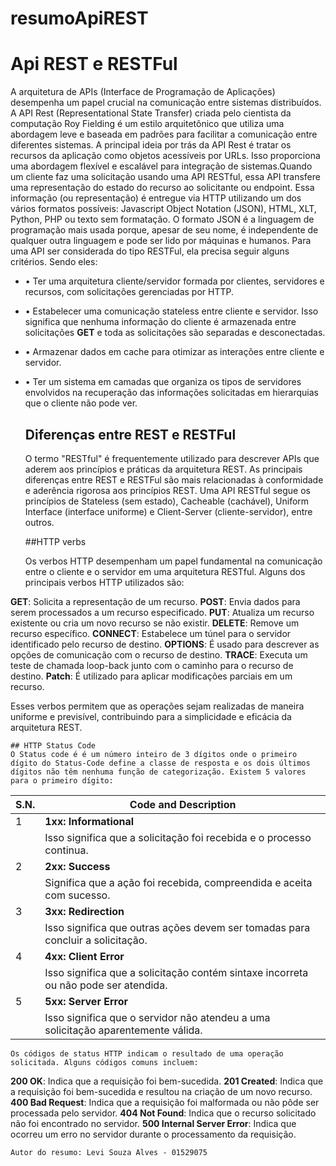 # resumoApiREST
 # Api REST e RESTFul

   A arquitetura de APIs (Interface de Programação de Aplicações) desempenha um papel crucial na comunicação entre sistemas distribuídos. A API Rest (Representational State Transfer) criada pelo cientista da computação Roy Fielding é um estilo arquitetônico que utiliza uma abordagem leve e baseada em padrões para facilitar a comunicação entre diferentes sistemas. A principal ideia por trás da API Rest é tratar os recursos da aplicação como objetos acessíveis por URLs. Isso proporciona uma abordagem flexível e escalável para integração de sistemas.Quando um cliente faz uma solicitação usando uma API RESTful, essa API transfere uma representação do estado do recurso ao solicitante ou endpoint. Essa informação (ou representação) é entregue via HTTP utilizando um dos vários formatos possíveis: Javascript Object Notation (JSON), HTML, XLT, Python, PHP ou texto sem formatação. O formato JSON é a linguagem de programação mais usada porque, apesar de seu nome, é independente de qualquer outra linguagem e pode ser lido por máquinas e humanos. 
Para uma API ser considerada do tipo RESTFul, ela precisa seguir alguns critérios. Sendo eles:

+ • Ter uma arquitetura cliente/servidor formada por clientes, servidores e recursos, com solicitações gerenciadas por HTTP.
+ • Estabelecer uma comunicação stateless entre cliente e servidor. Isso significa que nenhuma informação do cliente é armazenada entre solicitações **GET** e toda as solicitações são separadas e desconectadas.
+ • Armazenar dados em cache para otimizar as interações entre cliente e servidor.
+ • Ter um sistema em camadas que organiza os tipos de servidores envolvidos na recuperação das informações solicitadas em hierarquias que o cliente não pode ver.

    ## Diferenças entre REST e RESTFul

    O termo "RESTful" é frequentemente utilizado para descrever APIs que aderem aos princípios e práticas da arquitetura REST. As principais diferenças entre REST e RESTFul são mais relacionadas à conformidade e aderência rigorosa aos princípios REST. Uma API RESTful segue os princípios de Stateless (sem estado), Cacheable (cachável), Uniform Interface (interface uniforme) e Client-Server (cliente-servidor), entre outros.

     ##HTTP verbs

     Os verbos HTTP desempenham um papel fundamental na comunicação entre o cliente e o servidor em uma arquitetura RESTful. Alguns dos principais verbos HTTP utilizados são:

 **GET**: Solicita a representação de um recurso.
**POST**: Envia dados para serem processados a um recurso especificado.
**PUT**: Atualiza um recurso existente ou cria um novo recurso se não existir.
**DELETE**: Remove um recurso específico.
**CONNECT**: Estabelece um túnel para o servidor identificado pelo recurso de destino.
**OPTIONS**: É usado para descrever as opções de comunicação com o recurso de destino.
**TRACE**: Executa um teste de chamada loop-back junto com o caminho para o recurso de destino.
**Patch**: É utilizado para aplicar modificações parciais em um recurso.

Esses verbos permitem que as operações sejam realizadas de maneira uniforme e previsível, contribuindo para a simplicidade e eficácia da arquitetura REST.

    ## HTTP Status Code
    O Status code é é um número inteiro de 3 dígitos onde o primeiro dígito do Status-Code define a classe de resposta e os dois últimos dígitos não têm nenhuma função de categorização. Existem 5 valores para o primeiro dígito:
| S.N. | Code and Description                                     |
|------|----------------------------------------------------------|
| 1    | **1xx: Informational**                                   |
|      |Isso significa que a solicitação foi recebida e o processo continua. |
| 2    | **2xx: Success**                                         |
|      | Significa que a ação foi recebida, compreendida e aceita com sucesso.|
| 3    | **3xx: Redirection**                                     |
|      | Isso significa que outras ações devem ser tomadas para concluir a solicitação.|
| 4    | **4xx: Client Error**                                    |
|      | Isso significa que a solicitação contém sintaxe incorreta ou não pode ser atendida. |
| 5    | **5xx: Server Error**                                    |
|      | Isso significa que o servidor não atendeu a uma solicitação aparentemente válida. |

    Os códigos de status HTTP indicam o resultado de uma operação solicitada. Alguns códigos comuns incluem:

**200 OK**: Indica que a requisição foi bem-sucedida.
**201 Created**: Indica que a requisição foi bem-sucedida e resultou na criação de um novo recurso.
**400 Bad Request**: Indica que a requisição foi malformada ou não pôde ser processada pelo servidor.
**404 Not Found**: Indica que o recurso solicitado não foi encontrado no servidor.
**500 Internal Server Error**: Indica que ocorreu um erro no servidor durante o processamento da requisição.
 
    Autor do resumo: Levi Souza Alves - 01529075
